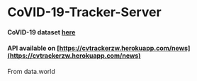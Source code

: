 # CoVID-19-Tracker-Server

#### CoVID-19 dataset [here](https://data.world/dony-chins/corona-virus)

#### API available on [https://cvtrackerzw.herokuapp.com/news](https://cvtrackerzw.herokuapp.com/news)
From data.world
